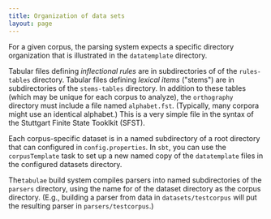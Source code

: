 ```yaml
---
title: Organization of data sets
layout: page
---
```


For a given corpus, the parsing system expects a specific directory organization that is illustrated in the `datatemplate`  directory.

Tabular files defining *inflectional rules* are in subdirectories of of the `rules-tables` directory.  Tabular files defining *lexical items* ("stems") are in subdirectories of the `stems-tables` directory.  In addition to these tables (which may be unique for each corpus to analyze), the `orthography` directory must include a file named `alphabet.fst`.  (Typically, many corpora might use an identical alphabet.)  This is a very simple file in the syntax of the Stuttgart Finite State Tooklkit (SFST).

Each corpus-specific dataset is in a named subdirectory of a root directory that can configured in `config.properties`. In `sbt`, you can use the `corpusTemplate` task to set up a new named copy of the `datatemplate` files in the configured datasets directory.

The`tabulae` build system compiles parsers into named subdirectories of the `parsers` directory, using the name for of the dataset directory as the corpus directory. (E.g., building a parser from data in `datasets/testcorpus` will put the resulting parser in `parsers/testcorpus`.)
